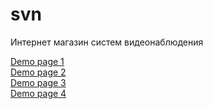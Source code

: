 # svn
Интернет магазин систем видеонаблюдения

<a href="http://svn.div.agency/">Demo page 1</a><br>
<a href="http://svn.div.agency/catalog.html">Demo page 2</a><br>
<a href="http://svn.div.agency/catalog2.html">Demo page 3</a><br>
<a href="http://svn.div.agency/card.html">Demo page 4</a>
